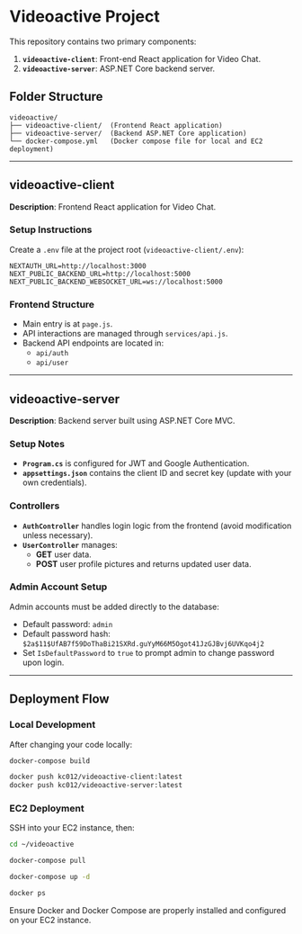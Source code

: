 # Videoactive Project

This repository contains two primary components:

1. **`videoactive-client`**: Front-end React application for Video Chat.
2. **`videoactive-server`**: ASP.NET Core backend server.

## Folder Structure

```
videoactive/
├── videoactive-client/  (Frontend React application)
├── videoactive-server/  (Backend ASP.NET Core application)
└── docker-compose.yml   (Docker compose file for local and EC2 deployment)
```

---

## videoactive-client

**Description**: Frontend React application for Video Chat.

### Setup Instructions

Create a `.env` file at the project root (`videoactive-client/.env`):

```
NEXTAUTH_URL=http://localhost:3000
NEXT_PUBLIC_BACKEND_URL=http://localhost:5000
NEXT_PUBLIC_BACKEND_WEBSOCKET_URL=ws://localhost:5000
```

### Frontend Structure

- Main entry is at `page.js`.
- API interactions are managed through `services/api.js`.
- Backend API endpoints are located in:
  - `api/auth`
  - `api/user`

---

## videoactive-server

**Description**: Backend server built using ASP.NET Core MVC.

### Setup Notes

- **`Program.cs`** is configured for JWT and Google Authentication.
- **`appsettings.json`** contains the client ID and secret key (update with your own credentials).

### Controllers

- **`AuthController`** handles login logic from the frontend (avoid modification unless necessary).
- **`UserController`** manages:
  - **GET** user data.
  - **POST** user profile pictures and returns updated user data.

### Admin Account Setup

Admin accounts must be added directly to the database:

- Default password: `admin`
- Default password hash: `$2a$11$UfAB7f59DoThaBi21SXRd.guYyM66M5Ogot41JzGJBvj6UVKqo4j2`
- Set `IsDefaultPassword` to `true` to prompt admin to change password upon login.

---

## Deployment Flow

### Local Development

After changing your code locally:

```bash
docker-compose build

docker push kc012/videoactive-client:latest
docker push kc012/videoactive-server:latest
```

### EC2 Deployment

SSH into your EC2 instance, then:

```bash
cd ~/videoactive

docker-compose pull

docker-compose up -d

docker ps
```

Ensure Docker and Docker Compose are properly installed and configured on your EC2 instance.

